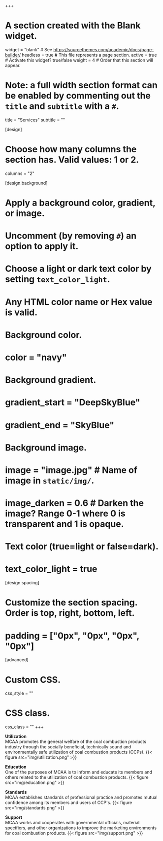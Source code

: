 +++
# A section created with the Blank widget.
widget = "blank"  # See https://sourcethemes.com/academic/docs/page-builder/
headless = true  # This file represents a page section.
active = true  # Activate this widget? true/false
weight = 4  # Order that this section will appear.

# Note: a full width section format can be enabled by commenting out the `title` and `subtitle` with a `#`.
title = "Services"
subtitle = ""

[design]
  # Choose how many columns the section has. Valid values: 1 or 2.
  columns = "2"

[design.background]
  # Apply a background color, gradient, or image.
  #   Uncomment (by removing `#`) an option to apply it.
  #   Choose a light or dark text color by setting `text_color_light`.
  #   Any HTML color name or Hex value is valid.

  # Background color.
  # color = "navy"

  # Background gradient.
  # gradient_start = "DeepSkyBlue"
  # gradient_end = "SkyBlue"

  # Background image.
  # image = "image.jpg"  # Name of image in `static/img/`.
  # image_darken = 0.6  # Darken the image? Range 0-1 where 0 is transparent and 1 is opaque.

  # Text color (true=light or false=dark).
  # text_color_light = true

[design.spacing]
  # Customize the section spacing. Order is top, right, bottom, left.
  # padding = ["0px", "0px", "0px", "0px"]

[advanced]
 # Custom CSS.
 css_style = ""

 # CSS class.
 css_class = ""
+++


**Utilization**<br/>
MCAA promotes the general welfare of the coal combustion products industry through the socially beneficial, technically sound and environmentally safe utilization of coal combustion products (CCPs).
{{< figure src="img/utilization.png" >}}

**Education**<br/>
One of the purposes of MCAA is to inform and educate its members and others related to the utilization of coal combustion products.
{{< figure src="img/education.png" >}}

**Standards**<br/>
MCAA establishes standards of professional practice and promotes mutual confidence among its members and users of CCP's.
{{< figure src="img/standards.png" >}}

**Support**<br/>
MCAA works and cooperates with governmental officials, material specifiers, and other organizations to improve the marketing environments for coal combustion products.
{{< figure src="img/support.png" >}}
